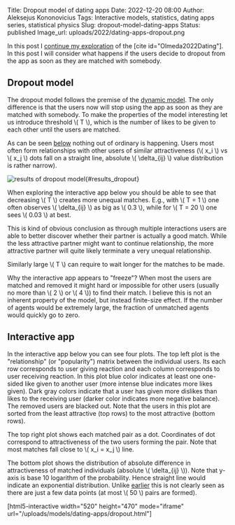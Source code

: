 Title: Dropout model of dating apps
Date: 2022-12-20 08:00
Author: Aleksejus Kononovicius
Tags: Interactive models, statistics, dating apps series, statistical physics
Slug: dropout-model-dating-apps
Status: published
Image_url: uploads/2022/dating-apps-dropout.png

In this post I [continue my
exploration](/tag/dating-apps-series/) of the [cite id="Olmeda2022Dating"].
In this post I will consider what happens if the users decide to dropout
from the app as soon as they are matched with somebody.
<!--more-->

## Dropout model

The dropout model follows the premise of the [dynamic
model]({filename}/articles/2022/dynamic-model-dating-apps.md). The only
difference is that the users now will stop using the app as soon as they are
matched with somebody. To make the properties of the model interesting let
us introduce threshold \\\( T \\\), which is the number of likes to be given
to each other until the users are matched.

As can be seen [below](#results\_dropout) nothing out of ordinary is
happening. Users most often form relationships with other users of similar
attractiveness (\\\( x\_i \\\) vs \\\( x\_j \\\) dots fall on a straight
line, absolute \\\( \delta_{ij} \\\) value distribution is rather narrow).

![results of dropout model]({static}/uploads/2022/dating-apps-dropout.png
"Simulation results of the dropout model: some of the relevant
properties of the relationship formed by the users shown."){#results\_dropout}

When exploring the interactive app below you should be able to see that
decreasing \\\( T \\\) creates more unequal matches. E.g., with
\\\( T = 1 \\\) one often observes \\\( \delta_{ij} \\\) as big as \\\( 0.3
\\\), while for \\\( T = 20 \\\) one sees \\\( 0.03 \\\) at best.

This is kind of obvious
conclusion as through multiple interactions users are able to better
discover whether their partner is actually a good match. While the less
attractive partner might want to continue relationship, the more attractive
partner will quite likely terminate a very unequal relationship.

Similarly large \\\( T \\\) can require to wait longer for the matches to be
made.

Why the interactive app appears to "freeze"? When most the users are matched
and removed it might hard or impossible for other users (usually no more
than \\\( 2 \\\) or \\\( 4 \\\)) to find their match. I believe this is not
an inherent property of the model, but instead finite-size effect. If the
number of agents would be extremely large, the fraction of unmatched agents
would quickly go to zero.

## Interactive app

In the interactive app below you can see four plots. The top left plot is
the "relationship" (or "popularity") matrix between the individual users.
Its each row corresponds to user giving reaction and each column corresponds
to user receiving reaction. In this plot blue color indicates at least one
one-sided like given to another user (more intense blue indicates more likes
given). Dark gray colors indicate that a user has given more dislikes than
likes to the receiving user (darker color indicates more negative balance).
The removed users are blacked out. Note that the users in this plot are
sorted from the least attractive (top rows) to the most attractive (bottom
rows).

The top right plot shows each matched pair as a dot. Coordinates of dot
correspond to attractiveness of the two users forming the pair. Note that
most matches fall close to \\\( x\_i = x\_j \\\) line.

The bottom plot shows the distribution of absolute difference in
attractiveness of matched individuals (absolute \\\( \delta_{ij} \\\)). Note
that y-axis is base 10 logarithm of the probability. Hence straight line
would indicate an exponential distribution. Unlike
[earlier]({filename}/articles/2022/statistical-physics-dating-apps.md) this
is not clearly seen as there are just a few data points (at most
\\\( 50 \\\) pairs are formed).

[html5-interactive width="520" height="470" mode="iframe"
url="/uploads/models/dating-apps/dropout.html"]
